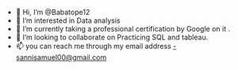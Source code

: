 - 👋 Hi, I’m @Babatope12
- 👀 I’m interested in Data analysis
- 🌱 I’m currently taking a professional certification by Google on it .
- 💞️ I’m looking to collaborate on Practicing SQL and tableau.
- 📫 you can reach me through my email address -sannisamuel00@gmail.com

<!---
Babatope12/Babatope12 is a ✨ special ✨ repository because its `README.md` (this file) appears on your GitHub profile.
You can click the Preview link to take a look at your changes.
--->
